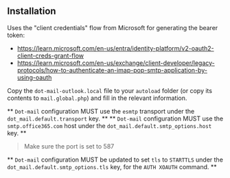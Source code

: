 ## Installation

Uses the "client credentials" flow from Microsoft for generating the bearer token:
* https://learn.microsoft.com/en-us/entra/identity-platform/v2-oauth2-client-creds-grant-flow
* https://learn.microsoft.com/en-us/exchange/client-developer/legacy-protocols/how-to-authenticate-an-imap-pop-smtp-application-by-using-oauth

Copy the `dot-mail-outlook.local` file to your `autoload` folder (or copy its contents to `mail.global.php`) and fill in the relevant information.

** `Dot-mail` configuration MUST use the `esmtp` transport under the `dot_mail.default.transport` key. **
** `Dot-mail` configuration MUST use the `smtp.office365.com` host under the `dot_mail.default.smtp_options.host` key. **

> Make sure the port is set to 587

** `Dot-mail` configuration MUST be updated to set `tls` to `STARTTLS` under the `dot_mail.default.smtp_options.tls` key, for the `AUTH XOAUTH` command. **
